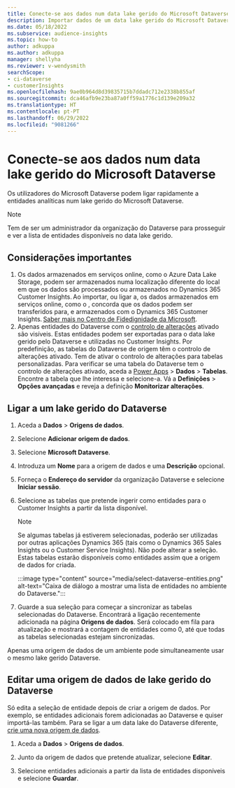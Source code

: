 ```yaml
---
title: Conecte-se aos dados num data lake gerido do Microsoft Dataverse
description: Importar dados de um data lake gerido do Microsoft Dataverse.
ms.date: 05/18/2022
ms.subservice: audience-insights
ms.topic: how-to
author: adkuppa
ms.author: adkuppa
manager: shellyha
ms.reviewer: v-wendysmith
searchScope:
- ci-dataverse
- customerInsights
ms.openlocfilehash: 9ae0b964d8d39835715b7ddadc712e2338b855af
ms.sourcegitcommit: dca46afb9e23ba87a0ff59a1776c1d139e209a32
ms.translationtype: HT
ms.contentlocale: pt-PT
ms.lasthandoff: 06/29/2022
ms.locfileid: "9081266"
---
```

# <a name="connect-to-data-in-a-microsoft-dataverse-managed-data-lake"></a>Conecte-se aos dados num data lake gerido do Microsoft Dataverse

Os utilizadores do Microsoft Dataverse podem ligar rapidamente a entidades analíticas num lake gerido do Microsoft Dataverse.

> [!NOTE]
> Tem de ser um administrador da organização do Dataverse para prosseguir e ver a lista de entidades disponíveis no data lake gerido.

## <a name="important-considerations"></a>Considerações importantes

1. Os dados armazenados em serviços online, como o Azure Data Lake Storage, podem ser armazenados numa localização diferente do local em que os dados são processados ou armazenados no Dynamics 365 Customer Insights. Ao importar, ou ligar a, os dados armazenados em serviços online, como o , concorda que os dados podem ser transferidos para, e armazenados com o Dynamics 365 Customer Insights. [Saber mais no Centro de Fidedignidade da Microsoft](https://www.microsoft.com/trust-center).
2. Apenas entidades do Dataverse com o [controlo de alterações](/power-platform/admin/enable-change-tracking-control-data-synchronization) ativado são visíveis. Estas entidades podem ser exportadas para o data lake gerido pelo Dataverse e utilizadas no Customer Insights. Por predefinição, as tabelas do Dataverse de origem têm o controlo de alterações ativado. Tem de ativar o controlo de alterações para tabelas personalizadas. Para verificar se uma tabela do Dataverse tem o controlo de alterações ativado, aceda a [Power Apps](https://make.powerapps.com) > **Dados** > **Tabelas**. Encontre a tabela que lhe interessa e selecione-a. Vá a **Definições** > **Opções avançadas** e reveja a definição **Monitorizar alterações**.

## <a name="connect-to-a-dataverse-managed-lake"></a>Ligar a um lake gerido do Dataverse

1. Aceda a **Dados** > **Origens de dados**.

1. Selecione **Adicionar origem de dados**.

1. Selecione **Microsoft Dataverse**.

1. Introduza um **Nome** para a origem de dados e uma **Descrição** opcional.

1. Forneça o **Endereço do servidor** da organização Dataverse e selecione **Iniciar sessão**.

1. Selecione as tabelas que pretende ingerir como entidades para o Customer Insights a partir da lista disponível.

   > [!NOTE]
   > Se algumas tabelas já estiverem selecionadas, poderão ser utilizadas por outras aplicações Dynamics 365 (tais como o Dynamics 365 Sales Insights ou o Customer Service Insights). Não pode alterar a seleção. Estas tabelas estarão disponíveis como entidades assim que a origem de dados for criada.

    :::image type="content" source="media/select-dataverse-entities.png" alt-text="Caixa de diálogo a mostrar uma lista de entidades no ambiente do Dataverse.":::

1. Guarde a sua seleção para começar a sincronizar as tabelas selecionadas do Dataverse. Encontrará a ligação recentemente adicionada na página **Origens de dados**. Será colocado em fila para atualização e mostrará a contagem de entidades como 0, até que todas as tabelas selecionadas estejam sincronizadas.

Apenas uma origem de dados de um ambiente pode simultaneamente usar o mesmo lake gerido Dataverse.

## <a name="edit-a-dataverse-managed-lake-data-source"></a>Editar uma origem de dados de lake gerido do Dataverse

Só edita a seleção de entidade depois de criar a origem de dados. Por exemplo, se entidades adicionais forem adicionadas ao Dataverse e quiser importá-las também.
Para se ligar a um data lake do Dataverse diferente, [crie uma nova origem de dados](#connect-to-a-dataverse-managed-lake).

1. Aceda a **Dados** > **Origens de dados**.

1. Junto da origem de dados que pretende atualizar, selecione **Editar**.

1. Selecione entidades adicionais a partir da lista de entidades disponíveis e selecione **Guardar**.
